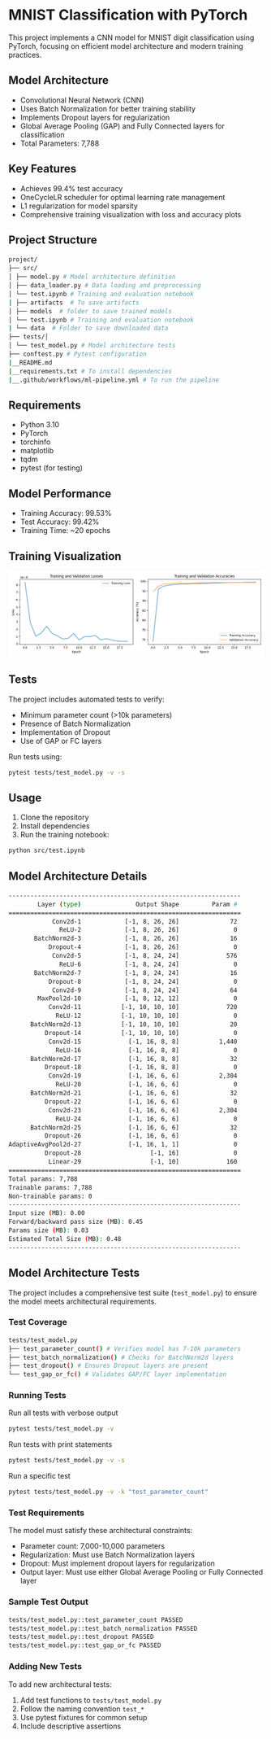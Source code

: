 # MNIST Classification with PyTorch

This project implements a CNN model for MNIST digit classification using PyTorch, focusing on efficient model architecture and modern training practices.

## Model Architecture
- Convolutional Neural Network (CNN)
- Uses Batch Normalization for better training stability
- Implements Dropout layers for regularization
- Global Average Pooling (GAP) and Fully Connected layers for classification
- Total Parameters: 7,788

## Key Features
- Achieves 99.4% test accuracy
- OneCycleLR scheduler for optimal learning rate management
- L1 regularization for model sparsity
- Comprehensive training visualization with loss and accuracy plots

## Project Structure
```bash
project/
├── src/
│ ├── model.py # Model architecture definition
│ ├── data_loader.py # Data loading and preprocessing
│ └── test.ipynb # Training and evaluation notebook
| ├── artifacts  # To save artifacts
│ ├── models  # folder to save trained models
│ └── test.ipynb # Training and evaluation notebook
| └── data  # Folder to save downloaded data
├── tests/│ 
│ └── test_model.py # Model architecture tests
├── conftest.py # Pytest configuration
|__README.md 
|__requirements.txt # To install dependencies
|__.github/workflows/ml-pipeline.yml # To run the pipeline
```

## Requirements
- Python 3.10
- PyTorch
- torchinfo
- matplotlib
- tqdm
- pytest (for testing)

## Model Performance
- Training Accuracy: 99.53%
- Test Accuracy: 99.42%
- Training Time: ~20 epochs

## Training Visualization
![Training Plots](Assignment6/src/artifacts/training_plots.png?v=1)
## Tests
The project includes automated tests to verify:
- Minimum parameter count (>10k parameters)
- Presence of Batch Normalization
- Implementation of Dropout
- Use of GAP or FC layers

Run tests using:
```bash
pytest tests/test_model.py -v -s
```

## Usage
1. Clone the repository
2. Install dependencies
3. Run the training notebook:
```bash
python src/test.ipynb
```

## Model Architecture Details
```bash
----------------------------------------------------------------
        Layer (type)               Output Shape         Param #
================================================================
            Conv2d-1            [-1, 8, 26, 26]              72
              ReLU-2            [-1, 8, 26, 26]               0
       BatchNorm2d-3            [-1, 8, 26, 26]              16
           Dropout-4            [-1, 8, 26, 26]               0
            Conv2d-5            [-1, 8, 24, 24]             576
              ReLU-6            [-1, 8, 24, 24]               0
       BatchNorm2d-7            [-1, 8, 24, 24]              16
           Dropout-8            [-1, 8, 24, 24]               0
            Conv2d-9            [-1, 8, 24, 24]              64
        MaxPool2d-10            [-1, 8, 12, 12]               0
           Conv2d-11           [-1, 10, 10, 10]             720
             ReLU-12           [-1, 10, 10, 10]               0
      BatchNorm2d-13           [-1, 10, 10, 10]              20
          Dropout-14           [-1, 10, 10, 10]               0
           Conv2d-15             [-1, 16, 8, 8]           1,440
             ReLU-16             [-1, 16, 8, 8]               0
      BatchNorm2d-17             [-1, 16, 8, 8]              32
          Dropout-18             [-1, 16, 8, 8]               0
           Conv2d-19             [-1, 16, 6, 6]           2,304
             ReLU-20             [-1, 16, 6, 6]               0
      BatchNorm2d-21             [-1, 16, 6, 6]              32
          Dropout-22             [-1, 16, 6, 6]               0
           Conv2d-23             [-1, 16, 6, 6]           2,304
             ReLU-24             [-1, 16, 6, 6]               0
      BatchNorm2d-25             [-1, 16, 6, 6]              32
          Dropout-26             [-1, 16, 6, 6]               0
AdaptiveAvgPool2d-27             [-1, 16, 1, 1]               0
          Dropout-28                   [-1, 16]               0
           Linear-29                   [-1, 10]             160
================================================================
Total params: 7,788
Trainable params: 7,788
Non-trainable params: 0
----------------------------------------------------------------
Input size (MB): 0.00
Forward/backward pass size (MB): 0.45
Params size (MB): 0.03
Estimated Total Size (MB): 0.48
----------------------------------------------------------------
```
## Model Architecture Tests

The project includes a comprehensive test suite (`test_model.py`) to ensure the model meets architectural requirements.

### Test Coverage
```bash
tests/test_model.py
├── test_parameter_count() # Verifies model has 7-10k parameters
├── test_batch_normalization() # Checks for BatchNorm2d layers
├── test_dropout() # Ensures Dropout layers are present
└── test_gap_or_fc() # Validates GAP/FC layer implementation
```

### Running Tests
Run all tests with verbose output
```bash
pytest tests/test_model.py -v
```
Run tests with print statements
```bash
pytest tests/test_model.py -v -s
```
Run a specific test
```bash
pytest tests/test_model.py -v -k "test_parameter_count"
```

### Test Requirements
The model must satisfy these architectural constraints:
- Parameter count: 7,000-10,000 parameters
- Regularization: Must use Batch Normalization layers
- Dropout: Must implement dropout layers for regularization
- Output layer: Must use either Global Average Pooling or Fully Connected layer

### Sample Test Output

```bash
tests/test_model.py::test_parameter_count PASSED
tests/test_model.py::test_batch_normalization PASSED
tests/test_model.py::test_dropout PASSED
tests/test_model.py::test_gap_or_fc PASSED
```

### Adding New Tests
To add new architectural tests:
1. Add test functions to `tests/test_model.py`
2. Follow the naming convention `test_*`
3. Use pytest fixtures for common setup
4. Include descriptive assertions
